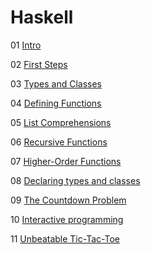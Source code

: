 # Haskell

01 [Intro](./01/readme.md)

02 [First Steps](./02/readme.md)

03 [Types and Classes](./03/readme.md)

04 [Defining Functions](./04/readme.md)

05 [List Comprehensions](./05/readme.md)

06 [Recursive Functions](./06/readme.md)

07 [Higher-Order Functions](./07/readme.md)

08 [Declaring types and classes](./08/readme.md)

09 [The Countdown Problem](./09/readme.md)

10 [Interactive programming](./10/readme.md)

11 [Unbeatable Tic-Tac-Toe](./11/readme.md)
